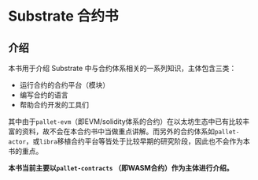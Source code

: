 # Substrate 合约书
## 介绍
本书用于介绍 Substrate 中与合约体系相关的一系列知识，主体包含三类：

* 运行合约的合约平台（模块）
* 编写合约的语言
* 帮助合约开发的工具们

其中由于`pallet-evm`（即EVM/solidity体系的合约）在以太坊生态中已有比较丰富的资料，故不会在本合约书中当做重点讲解。而另外的合约体系如`pallet-actor`，或`libra`移植合约平台等皆处于比较早期的研究阶段，因此也不会作为本书的重点。

**本书当前主要以`pallet-contracts` （即WASM合约）作为主体进行介绍。**